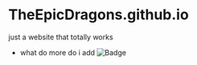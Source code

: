 # TheEpicDragons.github.io
just a website that totally works 
- what do more do i add
![Badge](https://custom-icon-badges.herokuapp.com/badge/BASED_LICENSE-696969?logo=gigachad&style=for-the-badge)
